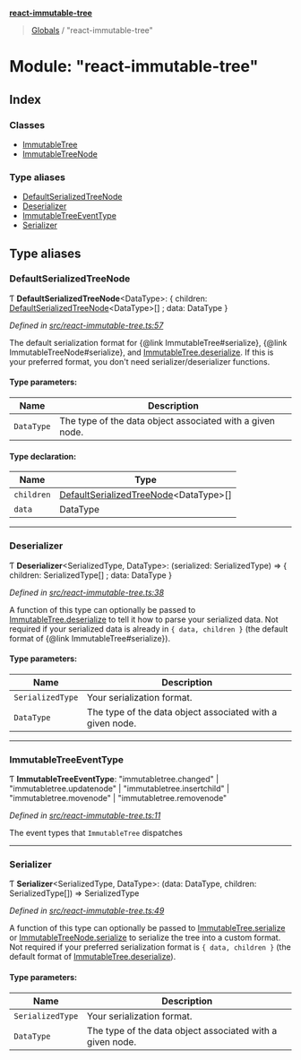 **[react-immutable-tree](../README.md)**

> [Globals](../globals.md) / "react-immutable-tree"

# Module: "react-immutable-tree"

## Index

### Classes

* [ImmutableTree](../classes/_react_immutable_tree_.immutabletree.md)
* [ImmutableTreeNode](../classes/_react_immutable_tree_.immutabletreenode.md)

### Type aliases

* [DefaultSerializedTreeNode](_react_immutable_tree_.md#defaultserializedtreenode)
* [Deserializer](_react_immutable_tree_.md#deserializer)
* [ImmutableTreeEventType](_react_immutable_tree_.md#immutabletreeeventtype)
* [Serializer](_react_immutable_tree_.md#serializer)

## Type aliases

### DefaultSerializedTreeNode

Ƭ  **DefaultSerializedTreeNode**\<DataType>: { children: [DefaultSerializedTreeNode](_react_immutable_tree_.md#defaultserializedtreenode)\<DataType>[] ; data: DataType  }

*Defined in [src/react-immutable-tree.ts:57](https://github.com/mrjacobbloom/react-immutable-tree/blob/05d5e32/src/react-immutable-tree.ts#L57)*

The default serialization format for {@link ImmutableTree#serialize},
{@link ImmutableTreeNode#serialize}, and [ImmutableTree.deserialize](../classes/_react_immutable_tree_.immutabletree.md#deserialize). If this
is your preferred format, you don't need serializer/deserializer functions.

#### Type parameters:

Name | Description |
------ | ------ |
`DataType` | The type of the data object associated with a given node.  |

#### Type declaration:

Name | Type |
------ | ------ |
`children` | [DefaultSerializedTreeNode](_react_immutable_tree_.md#defaultserializedtreenode)\<DataType>[] |
`data` | DataType |

___

### Deserializer

Ƭ  **Deserializer**\<SerializedType, DataType>: (serialized: SerializedType) => { children: SerializedType[] ; data: DataType  }

*Defined in [src/react-immutable-tree.ts:38](https://github.com/mrjacobbloom/react-immutable-tree/blob/05d5e32/src/react-immutable-tree.ts#L38)*

A function of this type can optionally be passed to [ImmutableTree.deserialize](../classes/_react_immutable_tree_.immutabletree.md#deserialize)
to tell it how to parse your serialized data. Not required if your serialized
data is already in `{ data, children }` (the default format of
{@link ImmutableTree#serialize}).

#### Type parameters:

Name | Description |
------ | ------ |
`SerializedType` | Your serialization format. |
`DataType` | The type of the data object associated with a given node.  |

___

### ImmutableTreeEventType

Ƭ  **ImmutableTreeEventType**: \"immutabletree.changed\" \| \"immutabletree.updatenode\" \| \"immutabletree.insertchild\" \| \"immutabletree.movenode\" \| \"immutabletree.removenode\"

*Defined in [src/react-immutable-tree.ts:11](https://github.com/mrjacobbloom/react-immutable-tree/blob/05d5e32/src/react-immutable-tree.ts#L11)*

The event types that `ImmutableTree` dispatches

___

### Serializer

Ƭ  **Serializer**\<SerializedType, DataType>: (data: DataType, children: SerializedType[]) => SerializedType

*Defined in [src/react-immutable-tree.ts:49](https://github.com/mrjacobbloom/react-immutable-tree/blob/05d5e32/src/react-immutable-tree.ts#L49)*

A function of this type can optionally be passed to [ImmutableTree.serialize](../classes/_react_immutable_tree_.immutabletree.md#serialize)
or [ImmutableTreeNode.serialize](../classes/_react_immutable_tree_.immutabletreenode.md#serialize) to serialize the tree into a custom
format. Not required if your preferred serialization format is
`{ data, children }` (the default format of
[ImmutableTree.deserialize](../classes/_react_immutable_tree_.immutabletree.md#deserialize)).

#### Type parameters:

Name | Description |
------ | ------ |
`SerializedType` | Your serialization format. |
`DataType` | The type of the data object associated with a given node.  |
